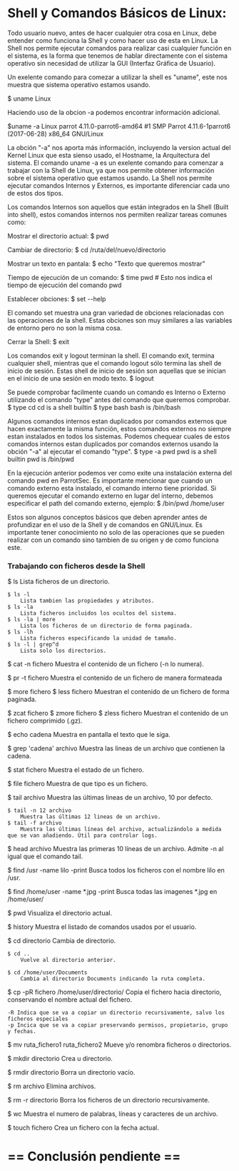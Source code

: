 # Shell y Comandos Básicos de Linux:

Todo usuario nuevo, antes de hacer cualquier otra cosa en Linux, debe entender como funciona la Shell y como hacer uso de esta en Linux. La Shell nos permite ejecutar comandos para realizar casi cualquier función en el sistema, es la forma que tenemos de hablar directamente con el sistema operativo sin necesidad de utilizar la GUI (Interfaz Gráfica de Usuario).

Un exelente comando para comezar a utilizar la shell es "uname", este nos muestra que sistema operativo estamos usando.

$ uname
Linux

Haciendo uso de la obcion -a podemos encontrar información adicional.

$uname -a
Linux parrot 4.11.0-parrot6-amd64 #1 SMP Parrot 4.11.6-1parrot6 (2017-06-28) x86_64 GNU/Linux

La obción "-a" nos aporta más información, incluyendo la version actual del Kernel Linux que esta sienso usado, el Hostname, la Arquitectura del sistema. El comando uname -a es un exelente comando para comenzar a trabajar con la Shell de Linux, ya que nos permite obtener información sobre el sistema operativo que estamos usando. La Shell nos permite ejecutar comandos Internos y Externos, es importante diferenciar cada uno de estos dos tipos.

Los comandos Internos son aquellos que están integrados en la Shell (Built into shell), estos comandos internos nos permiten realizar tareas comunes como:

Mostrar el directorio actual:
$ pwd

Cambiar de directorio:
$ cd /ruta/del/nuevo/directorio

Mostrar un texto en pantala:
$ echo "Texto que queremos mostrar"

Tiempo de ejecución de un comando:
$ time pwd		# Esto nos indica el tiempo de ejecución del comando pwd

Establecer obciones:
$ set --help

El comando set muestra una gran variedad de obciones relacionadas con las operaciones de la shell. Estas obciones son muy similares a las variables de entorno pero no son la misma cosa.

Cerrar la Shell:
$ exit

Los comandos exit y logout terminan la shell. El comando exit, termina cualquier shell, mientras que el comando logout sólo termina las shell de inicio de sesión. Estas shell de inicio de sesión son aquellas que se inician en el inicio de una sesión en modo texto.
$ logout

Se puede comprobar facilmente cuando un comando es Interno o Externo utilizando el comando "type" antes del comando que queremos comprobar.
$ type cd
cd is a shell builtin
$ type bash
bash is /bin/bash

Algunos comandos internos estan duplicados por comandos externos que hacen exactamente la misma función, estos comandos externos no siempre estan instalados en todos los sistemas. Podemos chequear cuales de estos comandos internos estan duplicados por comandos externos usando la obción "-a" al ejecutar el comando "type".
$ type -a pwd
pwd is a shell builtin
pwd is /bin/pwd

En la ejecución anterior podemos ver como exite una instalación externa del comando pwd en ParrotSec. Es importante mencionar que cuando un comando externo esta instalado, el comando interno tiene prioridad. Si queremos ejecutar el comando externo en lugar del interno, debemos especificar el path del comando externo, ejemplo:
$ /bin/pwd
/home/user

Estos son algunos conceptos básicos que deben aprender antes de profundizar en el uso de la Shell y de comandos en GNU/Linux. Es importante tener conocimiento no solo de las operaciones que se pueden realizar con un comando sino tambien de su origen y de como funciona este.

### Trabajando con ficheros desde la Shell

$ ls
	Lista ficheros de un directorio.
	
	$ ls -l
		Lista tambien las propiedades y atributos.
	$ ls -la
		Lista ficheros incluidos los ocultos del sistema.
	$ ls -la | more
		Lista los ficheros de un directorio de forma paginada.
	$ ls -lh
		Lista ficheros especificando la unidad de tamaño.
	$ ls -l | grep^d
		Lista solo los directorios.

$ cat -n fichero
	Muestra el contenido de un fichero (-n lo numera).

$ pr -t fichero
	Muestra el contenido de un fichero de manera formateada

$ more fichero
$ less fichero
	Muestran el contenido de un fichero de forma paginada.

$ zcat fichero
$ zmore fichero
$ zless fichero
	Muestran el contenido de un fichero comprimido (.gz).

$ echo cadena
	Muestra en pantalla el texto que le siga.

$ grep 'cadena' archivo
	Muestra las lineas de un archivo que contienen la cadena.

$ stat fichero
	Muestra el estado de un fichero.

$ file fichero
	Muestra de que tipo es un fichero.

$ tail archivo
	Muestra las últimas lineas de un archivo, 10 por defecto.
	
	$ tail -n 12 archivo
		Muestra las últimas 12 lineas de un archivo.
	$ tail -f archivo
		Muestra las últimas líneas del archivo, actualizándolo a medida que se van añadiendo. Útil para controlar logs.

$ head archivo
	Muestra las primeras 10 líneas de un archivo. Admite -n al igual que el comando tail.

$ find /usr -name lilo -print
	Busca todos los ficheros con el nombre lilo en /usr.

$ find /home/user -name *.jpg -print
	Busca todas las imagenes *.jpg en /home/user/

$ pwd
	Visualiza el directorio actual.

$ history
	Muestra el listado de comandos usados por el usuario.

$ cd directorio
	Cambia de directorio.

	$ cd ..
		Vuelve al directorio anterior.

	$ cd /home/user/Documents
		Cambia al directorio Documents indicando la ruta completa.

$ cp -pR fichero /home/user/directorio/
	Copia el fichero hacia directorio, conservando el nombre actual del fichero.

	-R Indica que se va a copiar un directorio recursivamente, salvo los ficheros especiales
	-p Incica que se va a copiar preservando permisos, propietario, grupo y fechas.

$ mv ruta_fichero1 ruta_fichero2
	Mueve y/o renombra ficheros o directorios.

$ mkdir directorio
	Crea u directorio.

$ rmdir directorio
	Borra un directorio vacío.

$ rm archivo
	Elimina archivos.

$ rm -r directorio
	Borra los ficheros de un directorio recursivamente.

$ wc
	Muestra el numero de palabras, líneas y caracteres de un archivo.

$ touch fichero
	Crea un fichero con la fecha actual.

# == Conclusión pendiente ==
